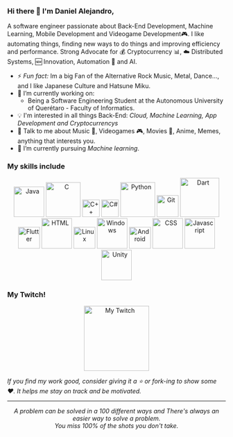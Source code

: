 <!--### Hi there 👋-->

<!--
**reydaniels39/reydaniels39** is a ✨ _special_ ✨ repository because its `README.md` (this file) appears on your GitHub profile.

Here are some ideas to get you started:

- 🔭 I’m currently working on ...
- 🌱 I’m currently learning ...
- 👯 I’m looking to collaborate on ...
- 🤔 I’m looking for help with ...
- 💬 Ask me about ...
- 📫 How to reach me: ...
- 😄 Pronouns: ...
- ⚡ Fun fact: ...
-->

### Hi there 👋 I'm Daniel Alejandro,

A software engineer passionate about Back-End Development, Machine Learning, Mobile Development and Videogame Development🎮. I like automating things, finding new ways to do things and improving efficiency and performance. Strong Advocate for 💰 Cryptocurrency 📊, :cloud: Distributed Systems, :new: Innovation, Automation :robot: and AI.


- ⚡ *Fun fact:* Im a big Fan of the Alternative Rock Music, Metal, Dance..., and I like Japanese Culture and Hatsune Miku.
- 🔭 I’m currently working on:
	- Being a Software Engineering Student at the Autonomous University of Querétaro - Faculty of Informatics. 
- :bulb: I'm interested in all things Back-End: *Cloud, Machine Learning, App Development and Cryptocurrencys*
- 💬 Talk to me about Music 🎵, Videogames 🎮, Movies 🎥, Anime, Memes, anything that interests you.
- 🌱 I’m currently pursuing *Machine learning*.

### My skills include

<p align="center">
	<img title="Java" alt="Java" src="https://okhosting.com/resources/uploads/2019/01/java.jpg" width="70"/>
	<img title="C" alt="C" src="https://miro.medium.com/max/1912/0*tc5hGik294F0OmbC" width="80"/>
	<img title="C++" alt="C++" src="https://upload.wikimedia.org/wikipedia/commons/thumb/1/18/ISO_C%2B%2B_Logo.svg/1200px-ISO_C%2B%2B_Logo.svg.png" width="40"/>
	<img title="C#" alt="C#" src="https://www.fixedbuffer.com/wp-content/uploads/2019/06/reflexion.png" width="40"/>
	<img title="Python" alt="Python" src="https://cosasdedevs.com/media/sections/images/python.png" width="80"/>
	<img title="Git" alt="Git" src="https://ugeek.github.io/blog/images-blog/git.png" width="50"/>
	<img title="Dart" alt="Dart" src="https://miro.medium.com/max/1200/1*bKCR807vZohbJVaqjglWzQ.png" width="90"/>	
	<img title="Flutter" alt="Flutter" src="https://andygeek.com/media/flutter.jpg" width="50"/>
	<img title="HTML" alt="HTML" src="https://upload.wikimedia.org/wikipedia/commons/thumb/6/61/HTML5_logo_and_wordmark.svg/230px-HTML5_logo_and_wordmark.svg.png" width="70"/>
	<img title="Linux" alt="Linux" src="https://raw.githubusercontent.com/Thomas-George-T/Thomas-George-T/master/assets/linux-tux.svg" width="50"/>
  <img title="Windows" alt="Windows" src="https://www.computerworld.es/archivos/201702/new-windows-10-logo.jpg" width="70"/>
  <img title="Android" alt="Android" src="https://www.welivesecurity.com/wp-content/uploads/es-la/2012/12/Logo-Android.png" width="50"/>
  <img title="CSS" alt="CSS" src="https://www.returngis.net/wp-content/uploads/2012/05/logo_CSS3.png" width="70"/>
  <img title="Javascript" alt="Javascript" src="https://i.blogs.es/544e7d/650_1000_javascript_logo/1366_2000.png" width="70"/>
  <img title="Unity" alt="Unity" src="https://ubunlog.com/wp-content/uploads/2015/09/Unity-Logo.jpg" width="70"/>
</p>

<!--
*reydaniels39/reydaniels39* is a ✨ special ✨ repository because its `README.md` (this file) appears on your GitHub profile.

Here are some ideas to get you started:

- 🔭 I’m currently working on ...
- 🌱 I’m currently learning ...
- 👯 I’m looking to collaborate on ...
- 🤔 I’m looking for help with ...
- 💬 Ask me about ...
- 📫 How to reach me: ...
- 😄 Pronouns: ...
- ⚡ Fun fact: ...
-->


### My Twitch!
<p align="center">
<a target="_blank" href="https://www.twitch.tv/reydaniels"><img src="https://images-na.ssl-images-amazon.com/images/I/21kRx-CJsUL.png" alt="My Twitch" width="150"></img></a>   
</p>    
    
*If you find my work good, consider giving it a :star: or fork-ing to show some :heart:. It helps me stay on track and be motivated.*
<hr>
<p align="center">
   <i>A problem can be solved in a 100 different ways and There's always an easier way to solve a problem.</i>
   <br>
   <i>You miss 100% of the shots you don't take.</i>
   <br>
<br>
